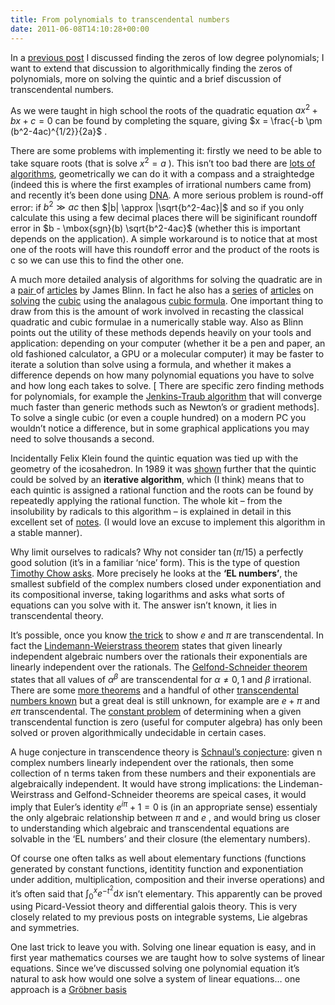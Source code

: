```yaml
---
title: From polynomials to transcendental numbers
date: 2011-06-08T14:10:28+00:00
---
```



In a [previous post](http://physjam.wordpress.com/2011/01/03/solving-polynomials-of-degree-23-and-4/) I discussed finding the zeros of low degree polynomials; I want to extend that discussion to algorithmically finding the zeros of polynomials, more on solving the quintic and a brief discussion of transcendental numbers.


<!--more-->


As we were taught in high school the roots of the quadratic equation  $a x^2 + b x + c=0$  can be found by completing the square, giving  $x = \frac{-b \pm (b^2-4ac)^{1/2}}{2a}$ .


There are some problems with implementing it: firstly we need to be able to take square roots (that is solve  $x^2=a$ ). This isn’t too bad there are [lots of algorithms](http://en.wikipedia.org/wiki/Methods_of_computing_square_roots), geometrically we can do it with a compass and a straightedge (indeed this is where the first examples of irrational numbers came from) and recently it’s been done using [DNA](http://www.nature.com/news/2011/110602/full/news.2011.343.html). A more serious problem is round-off error: if  $b^2 \gg ac$  then  $|b| \approx |\sqrt{b^2-4ac}|$  and so if you only calculate this using a few decimal places there will be siginificant roundoff error in  $b - \mbox{sgn}(b) \sqrt{b^2-4ac}$  (whether this is important depends on the application). A simple workaround is to notice that at most one of the roots will have this roundoff error and the product of the roots is c so we can use this to find the other one.


A much more detailed analysis of algorithms for solving the quadratic are in a [pair ](http://ieeexplore.ieee.org/xpl/freeabs_all.jsp?arnumber=1528437)of [articles](http://ieeexplore.ieee.org/xpl/freeabs_all.jsp?arnumber=1607926) by James Blinn. In fact he also has a [series](http://ieeexplore.ieee.org/xpl/freeabs_all.jsp?arnumber=1626190) of [articles](http://ieeexplore.ieee.org/xpl/freeabs_all.jsp?arnumber=1652931) on [solving](http://ieeexplore.ieee.org/xpl/freeabs_all.jsp?arnumber=4012570) the [cubic](http://ieeexplore.ieee.org/xpl/freeabs_all.jsp?arnumber=4052506) using the analagous [cubic formula](http://ieeexplore.ieee.org/xpl/freeabs_all.jsp?arnumber=4178164). One important thing to draw from this is the amount of work involved in recasting the classical quadratic and cubic formulae in a numerically stable way. Also as Blinn points out the utility of these methods depends heavily on your tools and application: depending on your computer (whether it be a pen and paper, an old fashioned calculator, a GPU or a molecular computer) it may be faster to iterate a solution than solve using a formula, and whether it makes a difference depends on how many polynomial equations you have to solve and how long each takes to solve. [ There are specific zero finding methods for polynomials, for example the [Jenkins-Traub algorithm](http://en.wikipedia.org/wiki/Jenkins-Traub_algorithm) that will converge much faster than generic methods such as Newton’s or gradient methods]. To solve a single cubic (or even a couple hundred) on a modern PC you wouldn’t notice a difference, but in some graphical applications you may need to solve thousands a second.


Incidentally Felix Klein found the quintic equation was tied up with the geometry of the icosahedron. In 1989 it was [shown](http://citeseerx.ist.psu.edu/viewdoc/summary?doi=10.1.1.120.7132) further that the quintic could be solved by an **iterative algorithm**, which (I think) means that to each quintic is assigned a rational function and the roots can be found by repeatedly applying the rational function. The whole kit – from the insolubility by radicals to this algorithm – is explained in detail in this excellent set of [notes](http://people.reed.edu/~jerry/Quintic/quintic.html). (I would love an excuse to implement this algorithm in a stable manner).


Why limit ourselves to radicals? Why not consider  $\tan(\pi/15)$  a perfectly good solution (it’s in a familiar ‘nice’ form). This is the type of question [Timothy Chow asks](http://www-math.mit.edu/~tchow/closedform.pdf). More precisely he looks at the **‘EL numbers’**, the smallest subfield of the complex numbers closed under exponentiation and its compositional inverse, taking logarithms and asks what sorts of equations can you solve with it. The answer isn’t known, it lies in transcendental theory.


It’s possible, once you know [the trick](http://en.wikipedia.org/wiki/Transcendental_number#Sketch_of_a_proof_that_e_is_transcendental) to show  $e$  and  $\pi$  are transcendental. In fact the [Lindemann-Weierstrass theorem](http://en.wikipedia.org/wiki/Lindemann%E2%80%93Weierstrass_theorem) states that given linearly independent algebraic numbers over the rationals their exponentials are linearly independent over the rationals. The [Gelfond-Schneider theorem](http://en.wikipedia.org/wiki/Gelfond%E2%80%93Schneider_theorem) states that all values of  $\alpha^\beta$  are transcendental for  $\alpha \neq 0,1$  and  $\beta$  irrational. There are some [more theorems](http://en.wikipedia.org/wiki/Transcendence_theory) and a handful of other [transcendental numbers known](http://mathworld.wolfram.com/TranscendentalNumber.html) but a great deal is still unknown, for example are  $e + \pi$  and  $e \pi$  transcendental. The [constant problem](http://en.wikipedia.org/wiki/Constant_problem) of determining when a given transcendental function is zero (useful for computer algebra) has only been solved or proven algorithmically undecidable in certain cases.


A huge conjecture in transcendence theory is [Schnaul’s conjecture](http://en.wikipedia.org/wiki/Schanuel%27s_conjecture): given n complex numbers linearly independent over the rationals, then some collection of n terms taken from these numbers and their exponentials are algebraically independent. It would have strong implications: the Lindeman-Weirstrass and Gelfond-Schneider theorems are speical cases, it would imply that Euler’s identity  $e^{i \pi} + 1 = 0$  is (in an appropriate sense) essentialy the only algebraic relationship between  $\pi$  and  $e$ , and would bring us closer to understanding which algebraic and transcendental equations are solvable in the ‘EL numbers’ and their closure (the elementary numbers).


Of course one often talks as well about elementary functions (functions generated by constant functions, identitity function and exponentiation under addition, multiplication, composition and their inverse operations) and it’s often said that  $\int_0^x e^{-t^2} \mathrm{d}x$  isn’t elementary. This apparently can be proved using Picard-Vessiot theory and differential galois theory. This is very closely related to my previous posts on integrable systems, Lie algebras and symmetries.


One last trick to leave you with. Solving one linear equation is easy, and in first year mathematics courses we are taught how to solve systems of linear equations. Since we’ve discussed solving one polynomial equation it’s natural to ask how would one solve a system of linear equations… one approach is a [Gröbner basis](http://math.berkeley.edu/~bernd/what-is.pdf)




 
